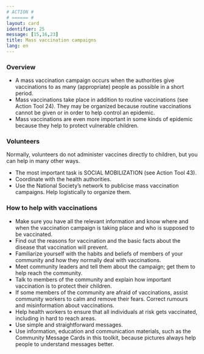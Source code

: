 ```yaml
---
# ACTION #
# ====== #
layout: card
identifier: 25
message: [15,16,23]
title: Mass vaccination campaigns 
lang: en
---
```


### Overview

- A mass vaccination campaign occurs when the authorities give vaccinations to as many (appropriate) people as possible in a short period.
- Mass vaccinations take place in addition to routine vaccinations (see Action Tool 24). They may be organized because routine vaccinations cannot be given or in order to help control an epidemic. 
- Mass vaccinations are even more important in some kinds of epidemic because they help to protect vulnerable children.

### Volunteers

Normally, volunteers do not administer vaccines directly to children, but you can help in many other ways.

-	The most important task is SOCIAL MOBILIZATION (see Action Tool 43). 
-	Coordinate with the health authorities.
-	Use the National Society’s network to publicise mass vaccination campaigns. Help logistically to organize them.

### How to help with vaccinations

- Make sure you have all the relevant information and know where and when the vaccination campaign is taking place and who is supposed to be vaccinated.
- Find out the reasons for vaccination and the basic facts about the disease that vaccination will prevent.
- Familiarize yourself with the habits and beliefs of members of your community and how they normally deal with vaccinations.
- Meet community leaders and tell them about the campaign; get them to help reach the community.
- Talk to members of the community and explain how important vaccination is to protect their children.
- If some members of the community are afraid of vaccinations, assist community workers to calm and remove their fears. Correct rumours and misinformation about vaccinations.
- Help health workers to ensure that all individuals at risk gets vaccinated, including in  hard to reach areas.
- Use simple and straightforward messages.
- Use information, education and communication materials, such as the Community Message Cards in this toolkit, because pictures always help people to understand messages better.
